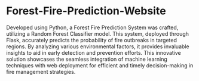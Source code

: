 # Forest-Fire-Prediction-Website
Developed using Python, a Forest Fire Prediction System was crafted, utilizing a Random
Forest Classifier model. This system, deployed through Flask, accurately predicts the
probability of fire outbreaks in targeted regions. By analyzing various environmental
factors, it provides invaluable insights to aid in early detection and prevention efforts.
This innovative solution showcases the seamless integration of machine learning
techniques with web deployment for efficient and timely decision-making in fire
management strategies.
